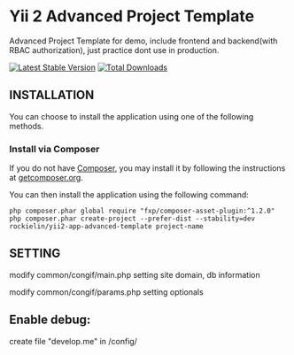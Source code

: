 Yii 2 Advanced Project Template
===============================
Advanced Project Template for demo, include frontend and backend(with RBAC authorization),
just practice dont use in production.

[![Latest Stable Version](https://poser.pugx.org/rockielin/yii2-app-advanced-template/v/stable.png)](https://packagist.org/packages/rockielin/yii2-app-advanced-template)
[![Total Downloads](https://poser.pugx.org/rockielin/yii2-app-advanced-template/downloads.png)](https://packagist.org/packages/rockielin/yii2-app-advanced-template)

INSTALLATION
------------

You can choose to install the application using one of the following methods.

### Install via Composer

If you do not have [Composer](http://getcomposer.org/), you may install it by following the instructions
at [getcomposer.org](http://getcomposer.org/doc/00-intro.md#installation-nix).

You can then install the application using the following command:

~~~
php composer.phar global require "fxp/composer-asset-plugin:^1.2.0"
php composer.phar create-project --prefer-dist --stability=dev rockielin/yii2-app-advanced-template project-name
~~~

SETTING
------------
modify common/congif/main.php setting site domain, db information

modify common/congif/params.php setting optionals

Enable debug:
-------------
create file "develop.me" in /config/
